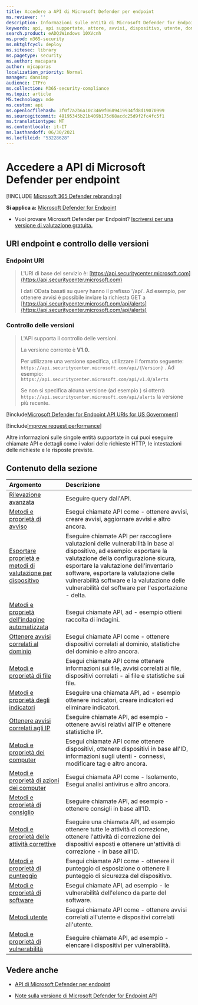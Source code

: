```yaml
---
title: Accedere a API di Microsoft Defender per endpoint
ms.reviewer: ''
description: Informazioni sulle entità di Microsoft Defender for Endpoint supportate specifiche a cui puoi creare chiamate API.
keywords: api, api supportate, attore, avvisi, dispositivo, utente, dominio, ip, file, query avanzate, ricerca avanzata
search.product: eADQiWindows 10XVcnh
ms.prod: m365-security
ms.mktglfcycl: deploy
ms.sitesec: library
ms.pagetype: security
ms.author: macapara
author: mjcaparas
localization_priority: Normal
manager: dansimp
audience: ITPro
ms.collection: M365-security-compliance
ms.topic: article
MS.technology: mde
ms.custom: api
ms.openlocfilehash: 3f0f7a2b6a10c3469f0689419934fd8d19070999
ms.sourcegitcommit: 48195345b21b409b175d68acdc25d9f2fc4fc5f1
ms.translationtype: MT
ms.contentlocale: it-IT
ms.lasthandoff: 06/30/2021
ms.locfileid: "53228628"
---
```

# <a name="supported-microsoft-defender-for-endpoint-apis"></a>Accedere a API di Microsoft Defender per endpoint

[!INCLUDE [Microsoft 365 Defender rebranding](../../includes/microsoft-defender.md)]

**Si applica a:** [Microsoft Defender for Endpoint](https://go.microsoft.com/fwlink/?linkid=2154037)

- Vuoi provare Microsoft Defender per Endpoint? [Iscriversi per una versione di valutazione gratuita.](https://www.microsoft.com/microsoft-365/windows/microsoft-defender-atp?ocid=docs-wdatp-exposedapis-abovefoldlink)

## <a name="endpoint-uri-and-versioning"></a>URI endpoint e controllo delle versioni

### <a name="endpoint-uri"></a>Endpoint URI

> L'URI di base del servizio è: [https://api.securitycenter.microsoft.com](https://api.securitycenter.microsoft.com)
>
> I dati OData basati su query hanno il prefisso '/api'. Ad esempio, per ottenere avvisi è possibile inviare la richiesta GET a [https://api.securitycenter.microsoft.com/api/alerts](https://api.securitycenter.microsoft.com/api/alerts)

### <a name="versioning"></a>Controllo delle versioni

> L'API supporta il controllo delle versioni.
>
> La versione corrente è **V1.0.**
>
> Per utilizzare una versione specifica, utilizzare il formato seguente: `https://api.securitycenter.microsoft.com/api/{Version}` . Ad esempio: `https://api.securitycenter.microsoft.com/api/v1.0/alerts`
>
> Se non si specifica alcuna versione (ad esempio ) si otterrà `https://api.securitycenter.microsoft.com/api/alerts` la versione più recente.

[!include[Microsoft Defender for Endpoint API URIs for US Government](../../includes/microsoft-defender-api-usgov.md)]

[!include[Improve request performance](../../includes/improve-request-performance.md)]

Altre informazioni sulle singole entità supportate in cui puoi eseguire chiamate API e dettagli come i valori delle richieste HTTP, le intestazioni delle richieste e le risposte previste.

## <a name="in-this-section"></a>Contenuto della sezione

Argomento | Descrizione
:---|:---
[Rilevazione avanzata](run-advanced-query-api.md) | Eseguire query dall'API.
[Metodi e proprietà di avviso](alerts.md) | Esegui chiamate API come \- ottenere avvisi, creare avvisi, aggiornare avvisi e altro ancora.
[Esportare proprietà e metodi di valutazione per dispositivo](get-assessment-methods-properties.md) | Eseguire chiamate API per raccogliere valutazioni delle vulnerabilità in base al dispositivo, ad esempio: esportare la valutazione della configurazione sicura, esportare la valutazione dell'inventario software, esportare la valutazione delle vulnerabilità software e la valutazione delle vulnerabilità del software per l'esportazione \- delta.
[Metodi e proprietà dell'indagine automatizzata](investigation.md) | Esegui chiamate API, ad \- esempio ottieni raccolta di indagini.
[Ottenere avvisi correlati al dominio](get-domain-related-alerts.md) | Esegui chiamate API come \- ottenere dispositivi correlati al dominio, statistiche del dominio e altro ancora.
[Metodi e proprietà di file](files.md) | Esegui chiamate API come ottenere informazioni sui file, avvisi correlati ai file, dispositivi correlati \- ai file e statistiche sui file.
[Metodi e proprietà degli indicatori](ti-indicator.md) | Eseguire una chiamata API, ad \- esempio ottenere indicatori, creare indicatori ed eliminare indicatori.
[Ottenere avvisi correlati agli IP](get-ip-related-alerts.md) | Eseguire chiamate API, ad esempio \- ottenere avvisi relativi all'IP e ottenere statistiche IP.
[Metodi e proprietà dei computer](machine.md) | Esegui chiamate API come ottenere dispositivi, ottenere dispositivi in base all'ID, informazioni sugli utenti \- connessi, modificare tag e altro ancora.
[Metodi e proprietà di azioni dei computer](machineaction.md) | Esegui chiamata API come \- Isolamento, Esegui analisi antivirus e altro ancora.
[Metodi e proprietà di consiglio](recommendation.md) | Eseguire chiamate API, ad esempio \- ottenere consigli in base all'ID.
[Metodi e proprietà delle attività correttive](get-remediation-methods-properties.md) | Eseguire una chiamata API, ad esempio ottenere tutte le attività di correzione, ottenere l'attività di correzione dei dispositivi esposti e ottenere un'attività di correzione \- in base all'ID.
[Metodi e proprietà di punteggio](score.md) | Esegui chiamate API come \- ottenere il punteggio di esposizione o ottenere il punteggio di sicurezza del dispositivo.
[Metodi e proprietà di software](software.md) | Esegui chiamate API, ad esempio \- le vulnerabilità dell'elenco da parte del software.
[Metodi utente](user.md) | Esegui chiamate API come \- ottenere avvisi correlati all'utente e dispositivi correlati all'utente.
[Metodi e proprietà di vulnerabilità](vulnerability.md) | Eseguire chiamate API, ad esempio \- elencare i dispositivi per vulnerabilità.

## <a name="see-also"></a>Vedere anche

- [API di Microsoft Defender per endpoint](apis-intro.md)

- [Note sulla versione di Microsoft Defender for Endpoint API](api-release-notes.md)
